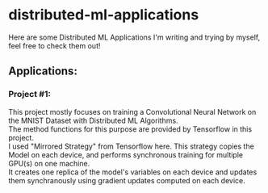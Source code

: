 # distributed-ml-applications
Here are some Distributed ML Applications I'm writing and trying by myself, feel free to check them out!

## Applications:

### Project #1:

This project mostly focuses on training a Convolutional Neural Network on the MNIST Dataset with Distributed ML Algorithms.  
The method functions for this purpose are provided by Tensorflow in this project.  
I used "Mirrored Strategy" from Tensorflow here. This strategy copies the Model on each device, and performs synchronous training for multiple GPU(s) on one machine.  
It creates one replica of the model's variables on each device and updates them synchranously using gradient updates computed on each device.  
